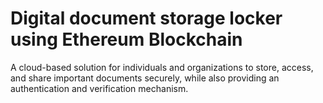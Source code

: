 # Digital   document storage locker using Ethereum Blockchain


A cloud-based solution for individuals and organizations to store, access, and share important documents securely, while also providing an authentication and verification mechanism.
